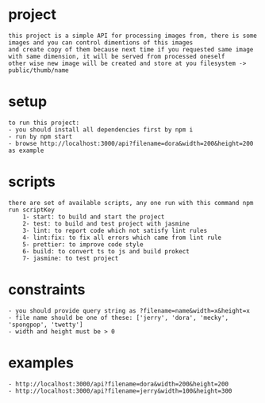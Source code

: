 # project
    this project is a simple API for processing images from, there is some images and you can control dimentions of this images
    and create copy of them because next time if you requested same image with same dimension, it will be served from processed oneself
    other wise new image will be created and store at you filesystem -> public/thumb/name

# setup
    to run this project: 
    - you should install all dependencies first by npm i
    - run by npm start
    - browse http://localhost:3000/api?filename=dora&width=200&height=200 as example

# scripts
    there are set of available scripts, any one run with this command npm run scriptKey
        1- start: to build and start the project
        2- test: to build and test project with jasmine
        3- lint: to report code which not satisfy lint rules
        4- lint:fix: to fix all errors which came from lint rule
        5- prettier: to improve code style
        6- build: to convert ts to js and build prokect
        7- jasmine: to test project


# constraints 
    - you should provide query string as ?filename=name&width=x&height=x
    - file name should be one of these: ['jerry', 'dora', 'mecky', 'spongpop', 'twetty']
    - width and height must be > 0

# examples
    - http://localhost:3000/api?filename=dora&width=200&height=200
    - http://localhost:3000/api?filename=jerry&width=100&height=300